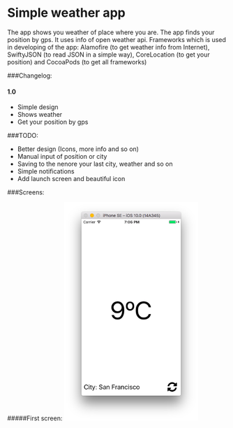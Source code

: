 # Simple weather app

The app shows you weather of place where you are. The app finds your position by gps. It uses info of open weather api.
Frameworks which is used in developing of the app: Alamofire (to get weather info from Internet), SwiftyJSON (to read JSON in a simple way), CoreLocation (to get your position) and CocoaPods (to get all frameworks)

###Changelog:
#### 1.0
* Simple design
* Shows weather
* Get your position by gps

###TODO:
* Better design (Icons, more info and so on)
* Manual input of position or city
* Saving to the nenore your last city, weather and so on
* Simple notifications
* Add launch screen and beautiful icon

###Screens:

#####First screen: 
<img src="https://github.com/maxbach/SimpleWeather/blob/master/Screenshots/MainScreen.png" alt="alt text" height="500">

